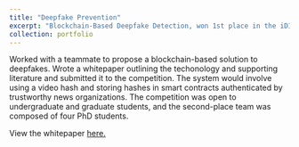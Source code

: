 ```yaml
---
title: "Deepfake Prevention"
excerpt: "Blockchain-Based Deepfake Detection, won 1st place in the iDISPLA Adversarial AI/ML Competition.<br/><br/>"
collection: portfolio
---
```

Worked with a teammate to propose a blockchain-based solution to deepfakes. Wrote a whitepaper outlining the techonology and supporting literature and submitted it to the competition. The system would involve using a video hash and storing hashes in smart contracts authenticated by trustworthy news organizations. The competition was open to undergraduate and graduate students, and the second-place team was composed of four PhD students. 

View the whitepaper [here.](http://www.github.com/zacharyyahn/zacharyyahn.github.io/files/iDISPLA_Deepfake_GAN_Challenge.pdf)